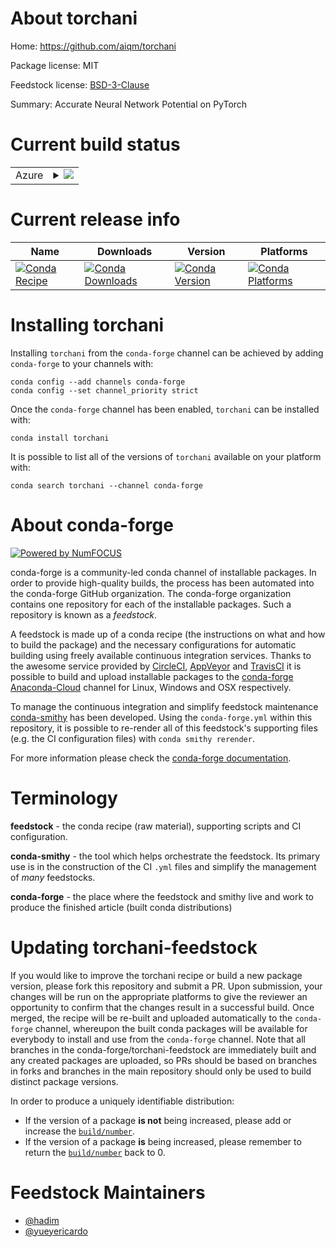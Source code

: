 About torchani
==============

Home: https://github.com/aiqm/torchani

Package license: MIT

Feedstock license: [BSD-3-Clause](https://github.com/conda-forge/torchani-feedstock/blob/master/LICENSE.txt)

Summary: Accurate Neural Network Potential on PyTorch

Current build status
====================


<table>
    
  <tr>
    <td>Azure</td>
    <td>
      <details>
        <summary>
          <a href="https://dev.azure.com/conda-forge/feedstock-builds/_build/latest?definitionId=10418&branchName=master">
            <img src="https://dev.azure.com/conda-forge/feedstock-builds/_apis/build/status/torchani-feedstock?branchName=master">
          </a>
        </summary>
        <table>
          <thead><tr><th>Variant</th><th>Status</th></tr></thead>
          <tbody><tr>
              <td>linux_64_c_compiler_version10cuda_compiler_versionNonecxx_compiler_version10numpy1.18python3.7.____cpythonpytorch_version1.10.0</td>
              <td>
                <a href="https://dev.azure.com/conda-forge/feedstock-builds/_build/latest?definitionId=10418&branchName=master">
                  <img src="https://dev.azure.com/conda-forge/feedstock-builds/_apis/build/status/torchani-feedstock?branchName=master&jobName=linux&configuration=linux_64_c_compiler_version10cuda_compiler_versionNonecxx_compiler_version10numpy1.18python3.7.____cpythonpytorch_version1.10.0" alt="variant">
                </a>
              </td>
            </tr><tr>
              <td>linux_64_c_compiler_version10cuda_compiler_versionNonecxx_compiler_version10numpy1.18python3.7.____cpythonpytorch_version1.10.2</td>
              <td>
                <a href="https://dev.azure.com/conda-forge/feedstock-builds/_build/latest?definitionId=10418&branchName=master">
                  <img src="https://dev.azure.com/conda-forge/feedstock-builds/_apis/build/status/torchani-feedstock?branchName=master&jobName=linux&configuration=linux_64_c_compiler_version10cuda_compiler_versionNonecxx_compiler_version10numpy1.18python3.7.____cpythonpytorch_version1.10.2" alt="variant">
                </a>
              </td>
            </tr><tr>
              <td>linux_64_c_compiler_version10cuda_compiler_versionNonecxx_compiler_version10numpy1.18python3.7.____cpythonpytorch_version1.9.1</td>
              <td>
                <a href="https://dev.azure.com/conda-forge/feedstock-builds/_build/latest?definitionId=10418&branchName=master">
                  <img src="https://dev.azure.com/conda-forge/feedstock-builds/_apis/build/status/torchani-feedstock?branchName=master&jobName=linux&configuration=linux_64_c_compiler_version10cuda_compiler_versionNonecxx_compiler_version10numpy1.18python3.7.____cpythonpytorch_version1.9.1" alt="variant">
                </a>
              </td>
            </tr><tr>
              <td>linux_64_c_compiler_version10cuda_compiler_versionNonecxx_compiler_version10numpy1.18python3.8.____cpythonpytorch_version1.10.0</td>
              <td>
                <a href="https://dev.azure.com/conda-forge/feedstock-builds/_build/latest?definitionId=10418&branchName=master">
                  <img src="https://dev.azure.com/conda-forge/feedstock-builds/_apis/build/status/torchani-feedstock?branchName=master&jobName=linux&configuration=linux_64_c_compiler_version10cuda_compiler_versionNonecxx_compiler_version10numpy1.18python3.8.____cpythonpytorch_version1.10.0" alt="variant">
                </a>
              </td>
            </tr><tr>
              <td>linux_64_c_compiler_version10cuda_compiler_versionNonecxx_compiler_version10numpy1.18python3.8.____cpythonpytorch_version1.10.2</td>
              <td>
                <a href="https://dev.azure.com/conda-forge/feedstock-builds/_build/latest?definitionId=10418&branchName=master">
                  <img src="https://dev.azure.com/conda-forge/feedstock-builds/_apis/build/status/torchani-feedstock?branchName=master&jobName=linux&configuration=linux_64_c_compiler_version10cuda_compiler_versionNonecxx_compiler_version10numpy1.18python3.8.____cpythonpytorch_version1.10.2" alt="variant">
                </a>
              </td>
            </tr><tr>
              <td>linux_64_c_compiler_version10cuda_compiler_versionNonecxx_compiler_version10numpy1.18python3.8.____cpythonpytorch_version1.9.1</td>
              <td>
                <a href="https://dev.azure.com/conda-forge/feedstock-builds/_build/latest?definitionId=10418&branchName=master">
                  <img src="https://dev.azure.com/conda-forge/feedstock-builds/_apis/build/status/torchani-feedstock?branchName=master&jobName=linux&configuration=linux_64_c_compiler_version10cuda_compiler_versionNonecxx_compiler_version10numpy1.18python3.8.____cpythonpytorch_version1.9.1" alt="variant">
                </a>
              </td>
            </tr><tr>
              <td>linux_64_c_compiler_version10cuda_compiler_versionNonecxx_compiler_version10numpy1.19python3.9.____cpythonpytorch_version1.10.0</td>
              <td>
                <a href="https://dev.azure.com/conda-forge/feedstock-builds/_build/latest?definitionId=10418&branchName=master">
                  <img src="https://dev.azure.com/conda-forge/feedstock-builds/_apis/build/status/torchani-feedstock?branchName=master&jobName=linux&configuration=linux_64_c_compiler_version10cuda_compiler_versionNonecxx_compiler_version10numpy1.19python3.9.____cpythonpytorch_version1.10.0" alt="variant">
                </a>
              </td>
            </tr><tr>
              <td>linux_64_c_compiler_version10cuda_compiler_versionNonecxx_compiler_version10numpy1.19python3.9.____cpythonpytorch_version1.10.2</td>
              <td>
                <a href="https://dev.azure.com/conda-forge/feedstock-builds/_build/latest?definitionId=10418&branchName=master">
                  <img src="https://dev.azure.com/conda-forge/feedstock-builds/_apis/build/status/torchani-feedstock?branchName=master&jobName=linux&configuration=linux_64_c_compiler_version10cuda_compiler_versionNonecxx_compiler_version10numpy1.19python3.9.____cpythonpytorch_version1.10.2" alt="variant">
                </a>
              </td>
            </tr><tr>
              <td>linux_64_c_compiler_version10cuda_compiler_versionNonecxx_compiler_version10numpy1.19python3.9.____cpythonpytorch_version1.9.1</td>
              <td>
                <a href="https://dev.azure.com/conda-forge/feedstock-builds/_build/latest?definitionId=10418&branchName=master">
                  <img src="https://dev.azure.com/conda-forge/feedstock-builds/_apis/build/status/torchani-feedstock?branchName=master&jobName=linux&configuration=linux_64_c_compiler_version10cuda_compiler_versionNonecxx_compiler_version10numpy1.19python3.9.____cpythonpytorch_version1.9.1" alt="variant">
                </a>
              </td>
            </tr><tr>
              <td>linux_64_c_compiler_version7cuda_compiler_version10.2cxx_compiler_version7numpy1.18python3.7.____cpythonpytorch_version1.10.0</td>
              <td>
                <a href="https://dev.azure.com/conda-forge/feedstock-builds/_build/latest?definitionId=10418&branchName=master">
                  <img src="https://dev.azure.com/conda-forge/feedstock-builds/_apis/build/status/torchani-feedstock?branchName=master&jobName=linux&configuration=linux_64_c_compiler_version7cuda_compiler_version10.2cxx_compiler_version7numpy1.18python3.7.____cpythonpytorch_version1.10.0" alt="variant">
                </a>
              </td>
            </tr><tr>
              <td>linux_64_c_compiler_version7cuda_compiler_version10.2cxx_compiler_version7numpy1.18python3.7.____cpythonpytorch_version1.10.2</td>
              <td>
                <a href="https://dev.azure.com/conda-forge/feedstock-builds/_build/latest?definitionId=10418&branchName=master">
                  <img src="https://dev.azure.com/conda-forge/feedstock-builds/_apis/build/status/torchani-feedstock?branchName=master&jobName=linux&configuration=linux_64_c_compiler_version7cuda_compiler_version10.2cxx_compiler_version7numpy1.18python3.7.____cpythonpytorch_version1.10.2" alt="variant">
                </a>
              </td>
            </tr><tr>
              <td>linux_64_c_compiler_version7cuda_compiler_version10.2cxx_compiler_version7numpy1.18python3.7.____cpythonpytorch_version1.9.1</td>
              <td>
                <a href="https://dev.azure.com/conda-forge/feedstock-builds/_build/latest?definitionId=10418&branchName=master">
                  <img src="https://dev.azure.com/conda-forge/feedstock-builds/_apis/build/status/torchani-feedstock?branchName=master&jobName=linux&configuration=linux_64_c_compiler_version7cuda_compiler_version10.2cxx_compiler_version7numpy1.18python3.7.____cpythonpytorch_version1.9.1" alt="variant">
                </a>
              </td>
            </tr><tr>
              <td>linux_64_c_compiler_version7cuda_compiler_version10.2cxx_compiler_version7numpy1.18python3.8.____cpythonpytorch_version1.10.0</td>
              <td>
                <a href="https://dev.azure.com/conda-forge/feedstock-builds/_build/latest?definitionId=10418&branchName=master">
                  <img src="https://dev.azure.com/conda-forge/feedstock-builds/_apis/build/status/torchani-feedstock?branchName=master&jobName=linux&configuration=linux_64_c_compiler_version7cuda_compiler_version10.2cxx_compiler_version7numpy1.18python3.8.____cpythonpytorch_version1.10.0" alt="variant">
                </a>
              </td>
            </tr><tr>
              <td>linux_64_c_compiler_version7cuda_compiler_version10.2cxx_compiler_version7numpy1.18python3.8.____cpythonpytorch_version1.10.2</td>
              <td>
                <a href="https://dev.azure.com/conda-forge/feedstock-builds/_build/latest?definitionId=10418&branchName=master">
                  <img src="https://dev.azure.com/conda-forge/feedstock-builds/_apis/build/status/torchani-feedstock?branchName=master&jobName=linux&configuration=linux_64_c_compiler_version7cuda_compiler_version10.2cxx_compiler_version7numpy1.18python3.8.____cpythonpytorch_version1.10.2" alt="variant">
                </a>
              </td>
            </tr><tr>
              <td>linux_64_c_compiler_version7cuda_compiler_version10.2cxx_compiler_version7numpy1.18python3.8.____cpythonpytorch_version1.9.1</td>
              <td>
                <a href="https://dev.azure.com/conda-forge/feedstock-builds/_build/latest?definitionId=10418&branchName=master">
                  <img src="https://dev.azure.com/conda-forge/feedstock-builds/_apis/build/status/torchani-feedstock?branchName=master&jobName=linux&configuration=linux_64_c_compiler_version7cuda_compiler_version10.2cxx_compiler_version7numpy1.18python3.8.____cpythonpytorch_version1.9.1" alt="variant">
                </a>
              </td>
            </tr><tr>
              <td>linux_64_c_compiler_version7cuda_compiler_version10.2cxx_compiler_version7numpy1.19python3.9.____cpythonpytorch_version1.10.0</td>
              <td>
                <a href="https://dev.azure.com/conda-forge/feedstock-builds/_build/latest?definitionId=10418&branchName=master">
                  <img src="https://dev.azure.com/conda-forge/feedstock-builds/_apis/build/status/torchani-feedstock?branchName=master&jobName=linux&configuration=linux_64_c_compiler_version7cuda_compiler_version10.2cxx_compiler_version7numpy1.19python3.9.____cpythonpytorch_version1.10.0" alt="variant">
                </a>
              </td>
            </tr><tr>
              <td>linux_64_c_compiler_version7cuda_compiler_version10.2cxx_compiler_version7numpy1.19python3.9.____cpythonpytorch_version1.10.2</td>
              <td>
                <a href="https://dev.azure.com/conda-forge/feedstock-builds/_build/latest?definitionId=10418&branchName=master">
                  <img src="https://dev.azure.com/conda-forge/feedstock-builds/_apis/build/status/torchani-feedstock?branchName=master&jobName=linux&configuration=linux_64_c_compiler_version7cuda_compiler_version10.2cxx_compiler_version7numpy1.19python3.9.____cpythonpytorch_version1.10.2" alt="variant">
                </a>
              </td>
            </tr><tr>
              <td>linux_64_c_compiler_version7cuda_compiler_version10.2cxx_compiler_version7numpy1.19python3.9.____cpythonpytorch_version1.9.1</td>
              <td>
                <a href="https://dev.azure.com/conda-forge/feedstock-builds/_build/latest?definitionId=10418&branchName=master">
                  <img src="https://dev.azure.com/conda-forge/feedstock-builds/_apis/build/status/torchani-feedstock?branchName=master&jobName=linux&configuration=linux_64_c_compiler_version7cuda_compiler_version10.2cxx_compiler_version7numpy1.19python3.9.____cpythonpytorch_version1.9.1" alt="variant">
                </a>
              </td>
            </tr><tr>
              <td>linux_64_c_compiler_version9cuda_compiler_version11.0cxx_compiler_version9numpy1.18python3.7.____cpythonpytorch_version1.10.0</td>
              <td>
                <a href="https://dev.azure.com/conda-forge/feedstock-builds/_build/latest?definitionId=10418&branchName=master">
                  <img src="https://dev.azure.com/conda-forge/feedstock-builds/_apis/build/status/torchani-feedstock?branchName=master&jobName=linux&configuration=linux_64_c_compiler_version9cuda_compiler_version11.0cxx_compiler_version9numpy1.18python3.7.____cpythonpytorch_version1.10.0" alt="variant">
                </a>
              </td>
            </tr><tr>
              <td>linux_64_c_compiler_version9cuda_compiler_version11.0cxx_compiler_version9numpy1.18python3.7.____cpythonpytorch_version1.10.2</td>
              <td>
                <a href="https://dev.azure.com/conda-forge/feedstock-builds/_build/latest?definitionId=10418&branchName=master">
                  <img src="https://dev.azure.com/conda-forge/feedstock-builds/_apis/build/status/torchani-feedstock?branchName=master&jobName=linux&configuration=linux_64_c_compiler_version9cuda_compiler_version11.0cxx_compiler_version9numpy1.18python3.7.____cpythonpytorch_version1.10.2" alt="variant">
                </a>
              </td>
            </tr><tr>
              <td>linux_64_c_compiler_version9cuda_compiler_version11.0cxx_compiler_version9numpy1.18python3.7.____cpythonpytorch_version1.9.1</td>
              <td>
                <a href="https://dev.azure.com/conda-forge/feedstock-builds/_build/latest?definitionId=10418&branchName=master">
                  <img src="https://dev.azure.com/conda-forge/feedstock-builds/_apis/build/status/torchani-feedstock?branchName=master&jobName=linux&configuration=linux_64_c_compiler_version9cuda_compiler_version11.0cxx_compiler_version9numpy1.18python3.7.____cpythonpytorch_version1.9.1" alt="variant">
                </a>
              </td>
            </tr><tr>
              <td>linux_64_c_compiler_version9cuda_compiler_version11.0cxx_compiler_version9numpy1.18python3.8.____cpythonpytorch_version1.10.0</td>
              <td>
                <a href="https://dev.azure.com/conda-forge/feedstock-builds/_build/latest?definitionId=10418&branchName=master">
                  <img src="https://dev.azure.com/conda-forge/feedstock-builds/_apis/build/status/torchani-feedstock?branchName=master&jobName=linux&configuration=linux_64_c_compiler_version9cuda_compiler_version11.0cxx_compiler_version9numpy1.18python3.8.____cpythonpytorch_version1.10.0" alt="variant">
                </a>
              </td>
            </tr><tr>
              <td>linux_64_c_compiler_version9cuda_compiler_version11.0cxx_compiler_version9numpy1.18python3.8.____cpythonpytorch_version1.10.2</td>
              <td>
                <a href="https://dev.azure.com/conda-forge/feedstock-builds/_build/latest?definitionId=10418&branchName=master">
                  <img src="https://dev.azure.com/conda-forge/feedstock-builds/_apis/build/status/torchani-feedstock?branchName=master&jobName=linux&configuration=linux_64_c_compiler_version9cuda_compiler_version11.0cxx_compiler_version9numpy1.18python3.8.____cpythonpytorch_version1.10.2" alt="variant">
                </a>
              </td>
            </tr><tr>
              <td>linux_64_c_compiler_version9cuda_compiler_version11.0cxx_compiler_version9numpy1.18python3.8.____cpythonpytorch_version1.9.1</td>
              <td>
                <a href="https://dev.azure.com/conda-forge/feedstock-builds/_build/latest?definitionId=10418&branchName=master">
                  <img src="https://dev.azure.com/conda-forge/feedstock-builds/_apis/build/status/torchani-feedstock?branchName=master&jobName=linux&configuration=linux_64_c_compiler_version9cuda_compiler_version11.0cxx_compiler_version9numpy1.18python3.8.____cpythonpytorch_version1.9.1" alt="variant">
                </a>
              </td>
            </tr><tr>
              <td>linux_64_c_compiler_version9cuda_compiler_version11.0cxx_compiler_version9numpy1.19python3.9.____cpythonpytorch_version1.10.0</td>
              <td>
                <a href="https://dev.azure.com/conda-forge/feedstock-builds/_build/latest?definitionId=10418&branchName=master">
                  <img src="https://dev.azure.com/conda-forge/feedstock-builds/_apis/build/status/torchani-feedstock?branchName=master&jobName=linux&configuration=linux_64_c_compiler_version9cuda_compiler_version11.0cxx_compiler_version9numpy1.19python3.9.____cpythonpytorch_version1.10.0" alt="variant">
                </a>
              </td>
            </tr><tr>
              <td>linux_64_c_compiler_version9cuda_compiler_version11.0cxx_compiler_version9numpy1.19python3.9.____cpythonpytorch_version1.10.2</td>
              <td>
                <a href="https://dev.azure.com/conda-forge/feedstock-builds/_build/latest?definitionId=10418&branchName=master">
                  <img src="https://dev.azure.com/conda-forge/feedstock-builds/_apis/build/status/torchani-feedstock?branchName=master&jobName=linux&configuration=linux_64_c_compiler_version9cuda_compiler_version11.0cxx_compiler_version9numpy1.19python3.9.____cpythonpytorch_version1.10.2" alt="variant">
                </a>
              </td>
            </tr><tr>
              <td>linux_64_c_compiler_version9cuda_compiler_version11.0cxx_compiler_version9numpy1.19python3.9.____cpythonpytorch_version1.9.1</td>
              <td>
                <a href="https://dev.azure.com/conda-forge/feedstock-builds/_build/latest?definitionId=10418&branchName=master">
                  <img src="https://dev.azure.com/conda-forge/feedstock-builds/_apis/build/status/torchani-feedstock?branchName=master&jobName=linux&configuration=linux_64_c_compiler_version9cuda_compiler_version11.0cxx_compiler_version9numpy1.19python3.9.____cpythonpytorch_version1.9.1" alt="variant">
                </a>
              </td>
            </tr><tr>
              <td>linux_64_c_compiler_version9cuda_compiler_version11.1cxx_compiler_version9numpy1.18python3.7.____cpythonpytorch_version1.10.0</td>
              <td>
                <a href="https://dev.azure.com/conda-forge/feedstock-builds/_build/latest?definitionId=10418&branchName=master">
                  <img src="https://dev.azure.com/conda-forge/feedstock-builds/_apis/build/status/torchani-feedstock?branchName=master&jobName=linux&configuration=linux_64_c_compiler_version9cuda_compiler_version11.1cxx_compiler_version9numpy1.18python3.7.____cpythonpytorch_version1.10.0" alt="variant">
                </a>
              </td>
            </tr><tr>
              <td>linux_64_c_compiler_version9cuda_compiler_version11.1cxx_compiler_version9numpy1.18python3.7.____cpythonpytorch_version1.10.2</td>
              <td>
                <a href="https://dev.azure.com/conda-forge/feedstock-builds/_build/latest?definitionId=10418&branchName=master">
                  <img src="https://dev.azure.com/conda-forge/feedstock-builds/_apis/build/status/torchani-feedstock?branchName=master&jobName=linux&configuration=linux_64_c_compiler_version9cuda_compiler_version11.1cxx_compiler_version9numpy1.18python3.7.____cpythonpytorch_version1.10.2" alt="variant">
                </a>
              </td>
            </tr><tr>
              <td>linux_64_c_compiler_version9cuda_compiler_version11.1cxx_compiler_version9numpy1.18python3.7.____cpythonpytorch_version1.9.1</td>
              <td>
                <a href="https://dev.azure.com/conda-forge/feedstock-builds/_build/latest?definitionId=10418&branchName=master">
                  <img src="https://dev.azure.com/conda-forge/feedstock-builds/_apis/build/status/torchani-feedstock?branchName=master&jobName=linux&configuration=linux_64_c_compiler_version9cuda_compiler_version11.1cxx_compiler_version9numpy1.18python3.7.____cpythonpytorch_version1.9.1" alt="variant">
                </a>
              </td>
            </tr><tr>
              <td>linux_64_c_compiler_version9cuda_compiler_version11.1cxx_compiler_version9numpy1.18python3.8.____cpythonpytorch_version1.10.0</td>
              <td>
                <a href="https://dev.azure.com/conda-forge/feedstock-builds/_build/latest?definitionId=10418&branchName=master">
                  <img src="https://dev.azure.com/conda-forge/feedstock-builds/_apis/build/status/torchani-feedstock?branchName=master&jobName=linux&configuration=linux_64_c_compiler_version9cuda_compiler_version11.1cxx_compiler_version9numpy1.18python3.8.____cpythonpytorch_version1.10.0" alt="variant">
                </a>
              </td>
            </tr><tr>
              <td>linux_64_c_compiler_version9cuda_compiler_version11.1cxx_compiler_version9numpy1.18python3.8.____cpythonpytorch_version1.10.2</td>
              <td>
                <a href="https://dev.azure.com/conda-forge/feedstock-builds/_build/latest?definitionId=10418&branchName=master">
                  <img src="https://dev.azure.com/conda-forge/feedstock-builds/_apis/build/status/torchani-feedstock?branchName=master&jobName=linux&configuration=linux_64_c_compiler_version9cuda_compiler_version11.1cxx_compiler_version9numpy1.18python3.8.____cpythonpytorch_version1.10.2" alt="variant">
                </a>
              </td>
            </tr><tr>
              <td>linux_64_c_compiler_version9cuda_compiler_version11.1cxx_compiler_version9numpy1.18python3.8.____cpythonpytorch_version1.9.1</td>
              <td>
                <a href="https://dev.azure.com/conda-forge/feedstock-builds/_build/latest?definitionId=10418&branchName=master">
                  <img src="https://dev.azure.com/conda-forge/feedstock-builds/_apis/build/status/torchani-feedstock?branchName=master&jobName=linux&configuration=linux_64_c_compiler_version9cuda_compiler_version11.1cxx_compiler_version9numpy1.18python3.8.____cpythonpytorch_version1.9.1" alt="variant">
                </a>
              </td>
            </tr><tr>
              <td>linux_64_c_compiler_version9cuda_compiler_version11.1cxx_compiler_version9numpy1.19python3.9.____cpythonpytorch_version1.10.0</td>
              <td>
                <a href="https://dev.azure.com/conda-forge/feedstock-builds/_build/latest?definitionId=10418&branchName=master">
                  <img src="https://dev.azure.com/conda-forge/feedstock-builds/_apis/build/status/torchani-feedstock?branchName=master&jobName=linux&configuration=linux_64_c_compiler_version9cuda_compiler_version11.1cxx_compiler_version9numpy1.19python3.9.____cpythonpytorch_version1.10.0" alt="variant">
                </a>
              </td>
            </tr><tr>
              <td>linux_64_c_compiler_version9cuda_compiler_version11.1cxx_compiler_version9numpy1.19python3.9.____cpythonpytorch_version1.10.2</td>
              <td>
                <a href="https://dev.azure.com/conda-forge/feedstock-builds/_build/latest?definitionId=10418&branchName=master">
                  <img src="https://dev.azure.com/conda-forge/feedstock-builds/_apis/build/status/torchani-feedstock?branchName=master&jobName=linux&configuration=linux_64_c_compiler_version9cuda_compiler_version11.1cxx_compiler_version9numpy1.19python3.9.____cpythonpytorch_version1.10.2" alt="variant">
                </a>
              </td>
            </tr><tr>
              <td>linux_64_c_compiler_version9cuda_compiler_version11.1cxx_compiler_version9numpy1.19python3.9.____cpythonpytorch_version1.9.1</td>
              <td>
                <a href="https://dev.azure.com/conda-forge/feedstock-builds/_build/latest?definitionId=10418&branchName=master">
                  <img src="https://dev.azure.com/conda-forge/feedstock-builds/_apis/build/status/torchani-feedstock?branchName=master&jobName=linux&configuration=linux_64_c_compiler_version9cuda_compiler_version11.1cxx_compiler_version9numpy1.19python3.9.____cpythonpytorch_version1.9.1" alt="variant">
                </a>
              </td>
            </tr><tr>
              <td>linux_64_c_compiler_version9cuda_compiler_version11.2cxx_compiler_version9numpy1.18python3.7.____cpythonpytorch_version1.10.0</td>
              <td>
                <a href="https://dev.azure.com/conda-forge/feedstock-builds/_build/latest?definitionId=10418&branchName=master">
                  <img src="https://dev.azure.com/conda-forge/feedstock-builds/_apis/build/status/torchani-feedstock?branchName=master&jobName=linux&configuration=linux_64_c_compiler_version9cuda_compiler_version11.2cxx_compiler_version9numpy1.18python3.7.____cpythonpytorch_version1.10.0" alt="variant">
                </a>
              </td>
            </tr><tr>
              <td>linux_64_c_compiler_version9cuda_compiler_version11.2cxx_compiler_version9numpy1.18python3.7.____cpythonpytorch_version1.10.2</td>
              <td>
                <a href="https://dev.azure.com/conda-forge/feedstock-builds/_build/latest?definitionId=10418&branchName=master">
                  <img src="https://dev.azure.com/conda-forge/feedstock-builds/_apis/build/status/torchani-feedstock?branchName=master&jobName=linux&configuration=linux_64_c_compiler_version9cuda_compiler_version11.2cxx_compiler_version9numpy1.18python3.7.____cpythonpytorch_version1.10.2" alt="variant">
                </a>
              </td>
            </tr><tr>
              <td>linux_64_c_compiler_version9cuda_compiler_version11.2cxx_compiler_version9numpy1.18python3.7.____cpythonpytorch_version1.9.1</td>
              <td>
                <a href="https://dev.azure.com/conda-forge/feedstock-builds/_build/latest?definitionId=10418&branchName=master">
                  <img src="https://dev.azure.com/conda-forge/feedstock-builds/_apis/build/status/torchani-feedstock?branchName=master&jobName=linux&configuration=linux_64_c_compiler_version9cuda_compiler_version11.2cxx_compiler_version9numpy1.18python3.7.____cpythonpytorch_version1.9.1" alt="variant">
                </a>
              </td>
            </tr><tr>
              <td>linux_64_c_compiler_version9cuda_compiler_version11.2cxx_compiler_version9numpy1.18python3.8.____cpythonpytorch_version1.10.0</td>
              <td>
                <a href="https://dev.azure.com/conda-forge/feedstock-builds/_build/latest?definitionId=10418&branchName=master">
                  <img src="https://dev.azure.com/conda-forge/feedstock-builds/_apis/build/status/torchani-feedstock?branchName=master&jobName=linux&configuration=linux_64_c_compiler_version9cuda_compiler_version11.2cxx_compiler_version9numpy1.18python3.8.____cpythonpytorch_version1.10.0" alt="variant">
                </a>
              </td>
            </tr><tr>
              <td>linux_64_c_compiler_version9cuda_compiler_version11.2cxx_compiler_version9numpy1.18python3.8.____cpythonpytorch_version1.10.2</td>
              <td>
                <a href="https://dev.azure.com/conda-forge/feedstock-builds/_build/latest?definitionId=10418&branchName=master">
                  <img src="https://dev.azure.com/conda-forge/feedstock-builds/_apis/build/status/torchani-feedstock?branchName=master&jobName=linux&configuration=linux_64_c_compiler_version9cuda_compiler_version11.2cxx_compiler_version9numpy1.18python3.8.____cpythonpytorch_version1.10.2" alt="variant">
                </a>
              </td>
            </tr><tr>
              <td>linux_64_c_compiler_version9cuda_compiler_version11.2cxx_compiler_version9numpy1.18python3.8.____cpythonpytorch_version1.9.1</td>
              <td>
                <a href="https://dev.azure.com/conda-forge/feedstock-builds/_build/latest?definitionId=10418&branchName=master">
                  <img src="https://dev.azure.com/conda-forge/feedstock-builds/_apis/build/status/torchani-feedstock?branchName=master&jobName=linux&configuration=linux_64_c_compiler_version9cuda_compiler_version11.2cxx_compiler_version9numpy1.18python3.8.____cpythonpytorch_version1.9.1" alt="variant">
                </a>
              </td>
            </tr><tr>
              <td>linux_64_c_compiler_version9cuda_compiler_version11.2cxx_compiler_version9numpy1.19python3.9.____cpythonpytorch_version1.10.0</td>
              <td>
                <a href="https://dev.azure.com/conda-forge/feedstock-builds/_build/latest?definitionId=10418&branchName=master">
                  <img src="https://dev.azure.com/conda-forge/feedstock-builds/_apis/build/status/torchani-feedstock?branchName=master&jobName=linux&configuration=linux_64_c_compiler_version9cuda_compiler_version11.2cxx_compiler_version9numpy1.19python3.9.____cpythonpytorch_version1.10.0" alt="variant">
                </a>
              </td>
            </tr><tr>
              <td>linux_64_c_compiler_version9cuda_compiler_version11.2cxx_compiler_version9numpy1.19python3.9.____cpythonpytorch_version1.10.2</td>
              <td>
                <a href="https://dev.azure.com/conda-forge/feedstock-builds/_build/latest?definitionId=10418&branchName=master">
                  <img src="https://dev.azure.com/conda-forge/feedstock-builds/_apis/build/status/torchani-feedstock?branchName=master&jobName=linux&configuration=linux_64_c_compiler_version9cuda_compiler_version11.2cxx_compiler_version9numpy1.19python3.9.____cpythonpytorch_version1.10.2" alt="variant">
                </a>
              </td>
            </tr><tr>
              <td>linux_64_c_compiler_version9cuda_compiler_version11.2cxx_compiler_version9numpy1.19python3.9.____cpythonpytorch_version1.9.1</td>
              <td>
                <a href="https://dev.azure.com/conda-forge/feedstock-builds/_build/latest?definitionId=10418&branchName=master">
                  <img src="https://dev.azure.com/conda-forge/feedstock-builds/_apis/build/status/torchani-feedstock?branchName=master&jobName=linux&configuration=linux_64_c_compiler_version9cuda_compiler_version11.2cxx_compiler_version9numpy1.19python3.9.____cpythonpytorch_version1.9.1" alt="variant">
                </a>
              </td>
            </tr><tr>
              <td>osx_64_numpy1.18python3.7.____cpythonpytorch_version1.10.0</td>
              <td>
                <a href="https://dev.azure.com/conda-forge/feedstock-builds/_build/latest?definitionId=10418&branchName=master">
                  <img src="https://dev.azure.com/conda-forge/feedstock-builds/_apis/build/status/torchani-feedstock?branchName=master&jobName=osx&configuration=osx_64_numpy1.18python3.7.____cpythonpytorch_version1.10.0" alt="variant">
                </a>
              </td>
            </tr><tr>
              <td>osx_64_numpy1.18python3.7.____cpythonpytorch_version1.10.2</td>
              <td>
                <a href="https://dev.azure.com/conda-forge/feedstock-builds/_build/latest?definitionId=10418&branchName=master">
                  <img src="https://dev.azure.com/conda-forge/feedstock-builds/_apis/build/status/torchani-feedstock?branchName=master&jobName=osx&configuration=osx_64_numpy1.18python3.7.____cpythonpytorch_version1.10.2" alt="variant">
                </a>
              </td>
            </tr><tr>
              <td>osx_64_numpy1.18python3.7.____cpythonpytorch_version1.9.1</td>
              <td>
                <a href="https://dev.azure.com/conda-forge/feedstock-builds/_build/latest?definitionId=10418&branchName=master">
                  <img src="https://dev.azure.com/conda-forge/feedstock-builds/_apis/build/status/torchani-feedstock?branchName=master&jobName=osx&configuration=osx_64_numpy1.18python3.7.____cpythonpytorch_version1.9.1" alt="variant">
                </a>
              </td>
            </tr><tr>
              <td>osx_64_numpy1.18python3.8.____cpythonpytorch_version1.10.0</td>
              <td>
                <a href="https://dev.azure.com/conda-forge/feedstock-builds/_build/latest?definitionId=10418&branchName=master">
                  <img src="https://dev.azure.com/conda-forge/feedstock-builds/_apis/build/status/torchani-feedstock?branchName=master&jobName=osx&configuration=osx_64_numpy1.18python3.8.____cpythonpytorch_version1.10.0" alt="variant">
                </a>
              </td>
            </tr><tr>
              <td>osx_64_numpy1.18python3.8.____cpythonpytorch_version1.10.2</td>
              <td>
                <a href="https://dev.azure.com/conda-forge/feedstock-builds/_build/latest?definitionId=10418&branchName=master">
                  <img src="https://dev.azure.com/conda-forge/feedstock-builds/_apis/build/status/torchani-feedstock?branchName=master&jobName=osx&configuration=osx_64_numpy1.18python3.8.____cpythonpytorch_version1.10.2" alt="variant">
                </a>
              </td>
            </tr><tr>
              <td>osx_64_numpy1.18python3.8.____cpythonpytorch_version1.9.1</td>
              <td>
                <a href="https://dev.azure.com/conda-forge/feedstock-builds/_build/latest?definitionId=10418&branchName=master">
                  <img src="https://dev.azure.com/conda-forge/feedstock-builds/_apis/build/status/torchani-feedstock?branchName=master&jobName=osx&configuration=osx_64_numpy1.18python3.8.____cpythonpytorch_version1.9.1" alt="variant">
                </a>
              </td>
            </tr><tr>
              <td>osx_64_numpy1.19python3.9.____cpythonpytorch_version1.10.0</td>
              <td>
                <a href="https://dev.azure.com/conda-forge/feedstock-builds/_build/latest?definitionId=10418&branchName=master">
                  <img src="https://dev.azure.com/conda-forge/feedstock-builds/_apis/build/status/torchani-feedstock?branchName=master&jobName=osx&configuration=osx_64_numpy1.19python3.9.____cpythonpytorch_version1.10.0" alt="variant">
                </a>
              </td>
            </tr><tr>
              <td>osx_64_numpy1.19python3.9.____cpythonpytorch_version1.10.2</td>
              <td>
                <a href="https://dev.azure.com/conda-forge/feedstock-builds/_build/latest?definitionId=10418&branchName=master">
                  <img src="https://dev.azure.com/conda-forge/feedstock-builds/_apis/build/status/torchani-feedstock?branchName=master&jobName=osx&configuration=osx_64_numpy1.19python3.9.____cpythonpytorch_version1.10.2" alt="variant">
                </a>
              </td>
            </tr><tr>
              <td>osx_64_numpy1.19python3.9.____cpythonpytorch_version1.9.1</td>
              <td>
                <a href="https://dev.azure.com/conda-forge/feedstock-builds/_build/latest?definitionId=10418&branchName=master">
                  <img src="https://dev.azure.com/conda-forge/feedstock-builds/_apis/build/status/torchani-feedstock?branchName=master&jobName=osx&configuration=osx_64_numpy1.19python3.9.____cpythonpytorch_version1.9.1" alt="variant">
                </a>
              </td>
            </tr><tr>
              <td>osx_arm64_python3.8.____cpythonpytorch_version1.10.0</td>
              <td>
                <a href="https://dev.azure.com/conda-forge/feedstock-builds/_build/latest?definitionId=10418&branchName=master">
                  <img src="https://dev.azure.com/conda-forge/feedstock-builds/_apis/build/status/torchani-feedstock?branchName=master&jobName=osx&configuration=osx_arm64_python3.8.____cpythonpytorch_version1.10.0" alt="variant">
                </a>
              </td>
            </tr><tr>
              <td>osx_arm64_python3.8.____cpythonpytorch_version1.10.2</td>
              <td>
                <a href="https://dev.azure.com/conda-forge/feedstock-builds/_build/latest?definitionId=10418&branchName=master">
                  <img src="https://dev.azure.com/conda-forge/feedstock-builds/_apis/build/status/torchani-feedstock?branchName=master&jobName=osx&configuration=osx_arm64_python3.8.____cpythonpytorch_version1.10.2" alt="variant">
                </a>
              </td>
            </tr><tr>
              <td>osx_arm64_python3.8.____cpythonpytorch_version1.9.1</td>
              <td>
                <a href="https://dev.azure.com/conda-forge/feedstock-builds/_build/latest?definitionId=10418&branchName=master">
                  <img src="https://dev.azure.com/conda-forge/feedstock-builds/_apis/build/status/torchani-feedstock?branchName=master&jobName=osx&configuration=osx_arm64_python3.8.____cpythonpytorch_version1.9.1" alt="variant">
                </a>
              </td>
            </tr><tr>
              <td>osx_arm64_python3.9.____cpythonpytorch_version1.10.0</td>
              <td>
                <a href="https://dev.azure.com/conda-forge/feedstock-builds/_build/latest?definitionId=10418&branchName=master">
                  <img src="https://dev.azure.com/conda-forge/feedstock-builds/_apis/build/status/torchani-feedstock?branchName=master&jobName=osx&configuration=osx_arm64_python3.9.____cpythonpytorch_version1.10.0" alt="variant">
                </a>
              </td>
            </tr><tr>
              <td>osx_arm64_python3.9.____cpythonpytorch_version1.10.2</td>
              <td>
                <a href="https://dev.azure.com/conda-forge/feedstock-builds/_build/latest?definitionId=10418&branchName=master">
                  <img src="https://dev.azure.com/conda-forge/feedstock-builds/_apis/build/status/torchani-feedstock?branchName=master&jobName=osx&configuration=osx_arm64_python3.9.____cpythonpytorch_version1.10.2" alt="variant">
                </a>
              </td>
            </tr><tr>
              <td>osx_arm64_python3.9.____cpythonpytorch_version1.9.1</td>
              <td>
                <a href="https://dev.azure.com/conda-forge/feedstock-builds/_build/latest?definitionId=10418&branchName=master">
                  <img src="https://dev.azure.com/conda-forge/feedstock-builds/_apis/build/status/torchani-feedstock?branchName=master&jobName=osx&configuration=osx_arm64_python3.9.____cpythonpytorch_version1.9.1" alt="variant">
                </a>
              </td>
            </tr>
          </tbody>
        </table>
      </details>
    </td>
  </tr>
</table>

Current release info
====================

| Name | Downloads | Version | Platforms |
| --- | --- | --- | --- |
| [![Conda Recipe](https://img.shields.io/badge/recipe-torchani-green.svg)](https://anaconda.org/conda-forge/torchani) | [![Conda Downloads](https://img.shields.io/conda/dn/conda-forge/torchani.svg)](https://anaconda.org/conda-forge/torchani) | [![Conda Version](https://img.shields.io/conda/vn/conda-forge/torchani.svg)](https://anaconda.org/conda-forge/torchani) | [![Conda Platforms](https://img.shields.io/conda/pn/conda-forge/torchani.svg)](https://anaconda.org/conda-forge/torchani) |

Installing torchani
===================

Installing `torchani` from the `conda-forge` channel can be achieved by adding `conda-forge` to your channels with:

```
conda config --add channels conda-forge
conda config --set channel_priority strict
```

Once the `conda-forge` channel has been enabled, `torchani` can be installed with:

```
conda install torchani
```

It is possible to list all of the versions of `torchani` available on your platform with:

```
conda search torchani --channel conda-forge
```


About conda-forge
=================

[![Powered by
NumFOCUS](https://img.shields.io/badge/powered%20by-NumFOCUS-orange.svg?style=flat&colorA=E1523D&colorB=007D8A)](https://numfocus.org)

conda-forge is a community-led conda channel of installable packages.
In order to provide high-quality builds, the process has been automated into the
conda-forge GitHub organization. The conda-forge organization contains one repository
for each of the installable packages. Such a repository is known as a *feedstock*.

A feedstock is made up of a conda recipe (the instructions on what and how to build
the package) and the necessary configurations for automatic building using freely
available continuous integration services. Thanks to the awesome service provided by
[CircleCI](https://circleci.com/), [AppVeyor](https://www.appveyor.com/)
and [TravisCI](https://travis-ci.com/) it is possible to build and upload installable
packages to the [conda-forge](https://anaconda.org/conda-forge)
[Anaconda-Cloud](https://anaconda.org/) channel for Linux, Windows and OSX respectively.

To manage the continuous integration and simplify feedstock maintenance
[conda-smithy](https://github.com/conda-forge/conda-smithy) has been developed.
Using the ``conda-forge.yml`` within this repository, it is possible to re-render all of
this feedstock's supporting files (e.g. the CI configuration files) with ``conda smithy rerender``.

For more information please check the [conda-forge documentation](https://conda-forge.org/docs/).

Terminology
===========

**feedstock** - the conda recipe (raw material), supporting scripts and CI configuration.

**conda-smithy** - the tool which helps orchestrate the feedstock.
                   Its primary use is in the construction of the CI ``.yml`` files
                   and simplify the management of *many* feedstocks.

**conda-forge** - the place where the feedstock and smithy live and work to
                  produce the finished article (built conda distributions)


Updating torchani-feedstock
===========================

If you would like to improve the torchani recipe or build a new
package version, please fork this repository and submit a PR. Upon submission,
your changes will be run on the appropriate platforms to give the reviewer an
opportunity to confirm that the changes result in a successful build. Once
merged, the recipe will be re-built and uploaded automatically to the
`conda-forge` channel, whereupon the built conda packages will be available for
everybody to install and use from the `conda-forge` channel.
Note that all branches in the conda-forge/torchani-feedstock are
immediately built and any created packages are uploaded, so PRs should be based
on branches in forks and branches in the main repository should only be used to
build distinct package versions.

In order to produce a uniquely identifiable distribution:
 * If the version of a package **is not** being increased, please add or increase
   the [``build/number``](https://docs.conda.io/projects/conda-build/en/latest/resources/define-metadata.html#build-number-and-string).
 * If the version of a package **is** being increased, please remember to return
   the [``build/number``](https://docs.conda.io/projects/conda-build/en/latest/resources/define-metadata.html#build-number-and-string)
   back to 0.

Feedstock Maintainers
=====================

* [@hadim](https://github.com/hadim/)
* [@yueyericardo](https://github.com/yueyericardo/)

